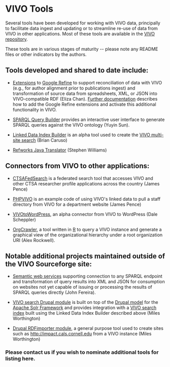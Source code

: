# VIVO Tools

Several tools have been developed for working with VIVO data, 
principally to facilitate data ingest and updating or to streamline re-use of data 
from VIVO in other applications. 
Most of these tools are available in the [VIVO repository](https://github.com/vivo-project/VIVO).

These tools are in various stages of maturity -- please note any README files or 
other indicators by the authors.

## Tools developed and shared to date include:

* [Extensions](https://sourceforge.net/projects/vivo/files/Utilities/) to 
[Google Refine](http://refine.google.com/) to support reconciliation of data with VIVO 
(e.g., for author alignment prior to publications ingest) and transformation of source data 
from spreadsheets, XML, or JSON into VIVO-compatible RDF (Eliza Chan). 
[Further documentation](https://sourceforge.net/apps/mediawiki/vivo/index.php?title=Extending_Google_Refine_for_VIVO) 
describes how to add the Google Refine extensions and activate this additional functionality in VIVO.

* [SPARQL Query Builder](https://github.com/vivo-project/Tools/tree/master/SPARQLQueryBuilder/) provides 
an interactive user interface to generate SPARQL queries against the VIVO ontology (Yuyin Sun).

* [Linked Data Index Builder](https://github.com/vivo-project/Tools/tree/master/LinkedDataIndexer/) is an 
alpha tool used to create the [VIVO multi-site search](http://vivosearch.org/) (Brian Caruso)

* [Refworks Java Translator](https://github.com/vivo-project/Tools/tree/master/RefworksJavaTranslator/) (Stephen Williams)

## Connectors from VIVO to other applications:

* [CTSAFedSearch](https://github.com/vivo-project/Tools/tree/master/Connectors/CTSAFedSearch/) is a federated search tool that accesses VIVO and other CTSA researcher 
profile applications across the country (James Pence)

* [PHPVIVO](https://github.com/vivo-project/Tools/tree/master/Connectors/PHPVIVO/) is an example 
code of using VIVO's linked data to pull a staff directory from VIVO 
for a department website (James Pence)

* [VIVOtoWordPress](https://github.com/vivo-project/Tools/tree/master/Connectors/VIVOtoWordPress/), 
an alpha connector from VIVO to WordPress (Dale Scheppler)

* [OrgCrawler](https://sourceforge.net/projects/vivo/files/Utilities/), 
a tool written in [R](http://www.r-project.org/) to query a VIVO instance and generate 
a graphical view of the organizational hierarchy under a root organization URI (Alex Rockwell).

## Notable additional projects maintained outside of the VIVO Sourceforge site:

* [Semantic web services](http://semanticservice.svn.sourceforge.net/) supporting connection 
to any SPARQL endpoint and transformation of query results into XML and JSON 
for consumption on websites not yet capable of issuing or processing the results of 
SPARQL queries directly (John Fereira).

* [VIVO search Drupal module](https://github.com/milesw/vivosolr) is built on top 
of the [Drupal model](http://drupal.org/project/Solr) for the 
[Apache Solr Framework](http://lucene.apache.org/solr/) and provides integration with a 
[VIVO search index](http://vivosearch.org/) built using the Linked Data Index Builder 
described above (Miles Worthington)

* [Drupal RDFimporter module](http://drupal.org/sandbox/milesw/1085078), a general purpose tool 
used to create sites such as http://impact.cals.cornell.edu from a VIVO instance (Miles Worthington)

### Please contact us if you wish to nominate additional tools for listing here.
